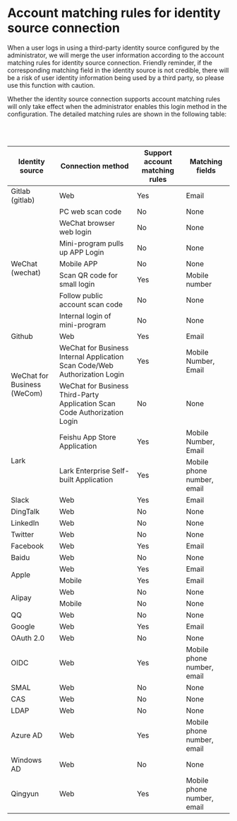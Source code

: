 # Account matching rules for identity source connection

<LastUpdated/>

When a user logs in using a third-party identity source configured by the administrator, we will merge the user information according to the account matching rules for identity source connection. Friendly reminder, if the corresponding matching field in the identity source is not credible, there will be a risk of user identity information being used by a third party, so please use this function with caution.

Whether the identity source connection supports account matching rules will only take effect when the administrator enables this login method in the configuration. The detailed matching rules are shown in the following table:

<table>
  <thead>
    <tr>
      <th>Identity source</th>
      <th>Connection method</th>
      <th>Support account matching rules</th>
      <th>Matching fields</th>
      </tr>
  </thead>  <tr>
      <td>Gitlab (gitlab)</td>
      <td>Web</td>
      <td>Yes</td>
      <td>Email</td>
  </tr>
    <tr>
      <td rowspan=7>WeChat (wechat)</td>
      <td>PC web scan code</td>
      <td>No</td>
      <td>None</td>
    </tr>
    <tr>
      <td>WeChat browser web login</td>
      <td>No</td>
      <td>None</td>
    </tr>
    <tr>
       <td>Mini-program pulls up APP Login</td>
       <td>No</td>
       <td>None</td>
    </tr>
    <tr>
       <td>Mobile APP </td>
       <td>No</td>
       <td>None</td>
    </tr>
   <tr>
       <td>Scan QR code for small login</td>
       <td>Yes</td>
       <td>Mobile number</td>
    </tr>
   <tr>
       <td>Follow public account scan code </td>
       <td>No</td>
       <td>None</td>
    </tr>
   <tr>
       <td>Internal login of mini-program </td>
       <td>No</td>
       <td>None</td>
    </tr>
  <tr>
      <td>Github</td>
      <td>Web</td>
      <td>Yes</td>
      <td>Email</td>
  </tr><tr>
  <td rowspan='2' >WeChat for Business (WeCom)</td>
    <td>WeChat for Business Internal Application Scan Code/Web Authorization Login</td>
    <td>Yes</td>
    <td>Mobile Number, Email
</td>
  </tr><tr>
    <td>WeChat for Business Third-Party Application Scan Code Authorization Login</td>
    <td>No</td>
    <td>None</td>
  </tr><tr>
  <td rowspan='2'>Lark</td>
    <td>Feishu App Store Application</td>
    <td>Yes</td>
    <td>Mobile Number, Email</td>
  </tr><tr>
    <td>Lark Enterprise Self-built Application</td>
    <td>Yes</td>
    <td>Mobile phone number, email</td>
  </tr><tr>
  <td>Slack</td>
    <td>Web</td>
    <td>Yes</td>
    <td>Email</td>
  </tr><tr>
  <td>DingTalk</td>
   <td>Web</td>
    <td>No</td>
    <td>None</td>
  </tr><tr>
  <td>LinkedIn</td>
  <td>Web</td>
    <td>No</td>
    <td>None</td>
  </tr><tr>
  <td>Twitter</td>
  <td>Web</td>
      <td>No</td>
    <td>None</td>
  </tr><tr>
  <td>Facebook</td>
  <td>Web</td>
      <td>Yes</td>
    <td>Email</td>
  </tr><tr>
  <td>Baidu</td>
  <td>Web</td>
      <td>No</td>
    <td>None</td>
  </tr><tr>
  <td rowspan='2'>Apple</td>
  <td>Web</td>
      <td>Yes</td>
    <td>Email</td>
  </tr><tr>
  <td>Mobile</td>
      <td>Yes</td>
    <td>Email</td>
  </tr><tr>
  <td rowspan='2'>Alipay</td>
  <td>Web</td>
      <td>No</td>
  <td>None</td>
  </tr><tr>
<td>Mobile</td>
 <td>No</td>
 <td>None</td>
  </tr><tr>
  <td>QQ</td>
  <td>Web</td>
      <td>No</td>
    <td>None</td>
  </tr><tr>
  <td>Google</td>
  <td>Web</td>
      <td>Yes</td>
    <td>Email</td>
  </tr><tr>
  <td>OAuth 2.0</td>
  <td>Web</td>
      <td>No</td>
    <td>None</td>
  </tr><tr>
  <td>OIDC</td>
  <td>Web</td>
      <td>Yes</td>
    <td>Mobile phone number, email</td>
  </tr><tr>
  <td>SMAL</td>
  <td>Web</td>
      <td>No</td>
    <td>None</td>
  </tr><tr>
  <td>CAS</td>
  <td>Web</td>
      <td>No</td>
    <td>None</td>
  </tr><tr>
  <td>LDAP</td>
  <td>Web</td>
      <td>No</td>
    <td>None</td>
  </tr><tr>
  <td>Azure AD</td>
  <td>Web</td>
     <td>Yes</td>
    <td>Mobile phone number, email</td>
  </tr><tr>
  <td>Windows AD</td>
  <td>Web</td>
      <td>No</td>
    <td>None</td>
  </tr><tr>
  <td>Qingyun</td>
  <td>Web</td>
       <td>Yes</td>
    <td>Mobile phone number, email</td>
  </tr>
</table>

